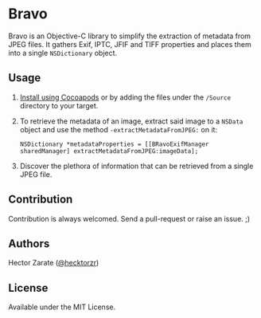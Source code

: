 Bravo
=====

Bravo is an Objective-C library to simplify the extraction of metadata from JPEG files. 
It gathers Exif, IPTC, JFIF and TIFF properties and places them into a single ```NSDictionary``` object.


Usage
-----

1. [Install using Cocoapods](http://cocoadocs.org/docsets/Bravo/) or by adding the files under the ```/Source``` directory to your target.

2. To retrieve the metadata of an image, extract said image to a ```NSData``` object and use the method ```-extractMetadataFromJPEG:``` on it:

    ```obj-c
    NSDictionary *metadataProperties = [[BRavoExifManager sharedManager] extractMetadataFromJPEG:imageData];
    ```

3. Discover the plethora of information that can be retrieved from a single JPEG file.


Contribution
------------

Contribution is always welcomed. Send a pull-request or raise an issue. ;)


Authors
-------

Hector Zarate ([@hecktorzr](http://twitter.com/hecktorzr))


License
-------

Available under the MIT License.
